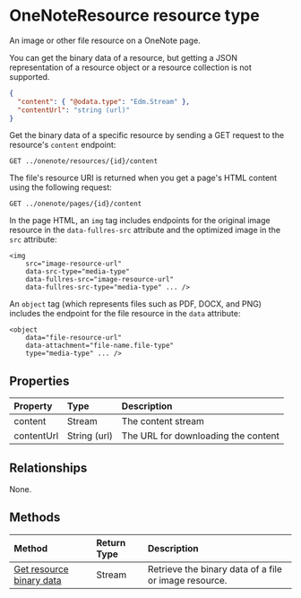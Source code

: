 # OneNoteResource resource type

An image or other file resource on a OneNote page. 

You can get the binary data of a resource, but getting a JSON representation of a resource object or a resource collection is not supported.

<!--{
  "blockType": "resource",
  "baseType": "microsoft.graph.onenoteEntityBaseModel",
  "optionalProperties": [],
  "isMediaEntity": true,
  "@odata.type": "microsoft.graph.onenoteResource"
}-->

```json
{
  "content": { "@odata.type": "Edm.Stream" },
  "contentUrl": "string (url)"
}
```

Get the binary data of a specific resource by sending a GET request to the resource's `content` endpoint:

```
GET ../onenote/resources/{id}/content
```

The file's resource URI is returned when you get a page's HTML content using the following request:

```
GET ../onenote/pages/{id}/content
```

In the page HTML, an `img` tag includes endpoints for the original image resource in the `data-fullres-src` attribute and the optimized image in the `src` attribute:
```
<img 
    src="image-resource-url"  
    data-src-type="media-type"
    data-fullres-src="image-resource-url"  
    data-fullres-src-type="media-type" ... />
```

An `object` tag (which represents files such as PDF, DOCX, and PNG) includes the endpoint for the file resource in the `data` attribute:

```
<object
    data="file-resource-url"
    data-attachment="file-name.file-type" 
    type="media-type" ... />
```

## Properties

| Property             | Type            | Description
|:---------------------|:----------------|:---------------------------------
| content              | Stream          | The content stream
| contentUrl           | String (url)    | The URL for downloading the content

## Relationships
None.


## Methods
| Method		   | Return Type	|Description|
|:---------------|:--------|:----------|
|[Get resource binary data](../api/resource-get.md) | Stream |Retrieve the binary data of a file or image resource.|

<!-- uuid: 8fcb5dbc-d5aa-4681-8e31-b001d5168d79
2015-10-25 14:57:30 UTC -->
<!-- {
  "type": "#page.annotation",
  "description": "resource resource",
  "keywords": "",
  "section": "documentation",
  "tocPath": ""
}-->